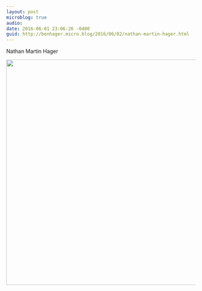```yaml
---
layout: post
microblog: true
audio: 
date: 2016-06-01 23:06:26 -0400
guid: http://benhager.micro.blog/2016/06/02/nathan-martin-hager.html
---
```

Nathan Martin Hager

<img src="http://hager.blog/uploads/2017/fc27e07309.jpg" width="600" height="600" />
